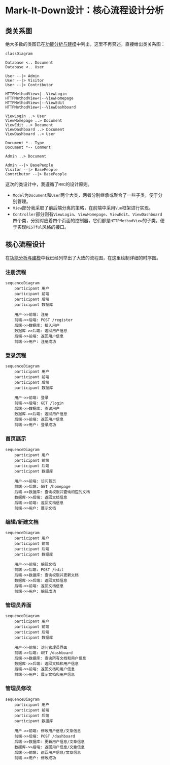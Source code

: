 # Mark-It-Down设计：核心流程设计分析

## 类关系图

绝大多数的类图已在[功能分析与建模](docs/功能分析与建模.md)中列出，这里不再赘述，直接给出类关系图：

```mermaid
classDiagram

Database <.. Document
Database <.. User

User --|> Admin
User --|> Visitor
User --|> Contributor

HTTPMethodView<|--ViewLogin
HTTPMethodView<|--ViewHomepage
HTTPMethodView<|--ViewEdit
HTTPMethodView<|--ViewDashboard

ViewLogin ..> User
ViewHomepage ..> Document
ViewEdit ..> Document
ViewDashboard ..> Document
ViewDashboard ..> User

Document *-- Type
Document *-- Comment

Admin ..> Document

Admin --|> BasePeople
Visitor --|> BasePeople
Contributor --|> BasePeople

```

这次的类设计中，我遵循了`MVC`的设计原则。
- `Model`为`Document`和`User`两个大类，两者分别继承或聚合了一些子类，便于分别管理。
- `View`部分我采取了前后端分离的策略，在前端中采用`Vue`框架进行实现。
- `Controller`部分则有`ViewLogin`、`ViewHomepage`、`ViewEdit`、`ViewDashboard`四个类，分别对应着四个页面的控制器，它们都是`HTTPMethodView`的子类，便于实现`RESTful`风格的接口。

## 核心流程设计

在[功能分析与建模](docs/功能分析与建模.md)中我已经列举出了大致的流程图，在这里绘制详细的时序图。

### 注册流程

```mermaid
sequenceDiagram
    participant 用户
    participant 前端
    participant 后端
    participant 数据库

    用户->>前端: 注册
    前端->>后端: POST /register
    后端->>数据库: 插入用户
    数据库->>后端: 返回用户信息
    后端->>前端: 返回用户信息
    前端->>用户: 注册成功

```

### 登录流程

```mermaid
sequenceDiagram
    participant 用户
    participant 前端
    participant 后端
    participant 数据库

    用户->>前端: 登录
    前端->>后端: GET /login
    后端->>数据库: 查询用户
    数据库->>后端: 返回用户信息
    后端->>前端: 返回用户信息
    前端->>用户: 登录成功

```

### 首页展示
    
```mermaid
sequenceDiagram
    participant 用户
    participant 前端
    participant 后端
    participant 数据库

    用户->>前端: 访问首页
    前端->>后端: GET /homepage
    后端->>数据库: 查询权限并查询相应的文档
    数据库->>后端: 返回文档信息
    后端->>前端: 返回文档信息
    前端->>用户: 展示文档

```

### 编辑/新建文档

```mermaid
sequenceDiagram
    participant 用户
    participant 前端
    participant 后端
    participant 数据库

    用户->>前端: 编辑文档
    前端->>后端: POST /edit
    后端->>数据库: 查询权限并更新文档
    数据库->>后端: 返回文档信息
    后端->>前端: 返回文档信息
    前端->>用户: 编辑成功

```

### 管理员界面

```mermaid
sequenceDiagram
    participant 用户
    participant 前端
    participant 后端
    participant 数据库

    用户->>前端: 访问管理员界面
    前端->>后端: GET /dashboard
    后端->>数据库: 查询所有文档和用户信息
    数据库->>后端: 返回文档和用户信息
    后端->>前端: 返回文档和用户信息
    前端->>用户: 展示文档和用户信息

```

### 管理员修改

```mermaid
sequenceDiagram
    participant 用户
    participant 前端
    participant 后端
    participant 数据库

    用户->>前端: 修改用户信息/文章信息
    前端->>后端: POST /dashboard
    后端->>数据库: 更新用户信息/文章信息
    数据库->>后端: 返回用户信息/文章信息
    后端->>前端: 返回用户信息/文章信息
    前端->>用户: 修改成功

```